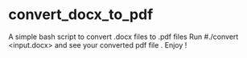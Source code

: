 # convert_docx_to_pdf
A simple bash script to convert .docx files to .pdf files
Run #./convert <input.docx> and see your converted pdf file . 
Enjoy ! 
